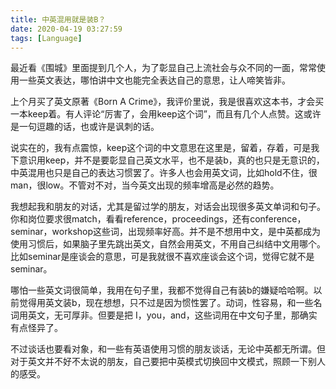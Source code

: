 ```yaml
---
title: 中英混用就是装B？
date: 2020-04-19 03:27:59
tags: [Language]
---
```


最近看《围城》里面提到几个人，为了彰显自己上流社会与众不同的一面，常常使用一些英文表达，哪怕讲中文也能完全表达自己的意思，让人啼笑皆非。

上个月买了英文原著《Born A Crime》，我评价里说，我是很喜欢这本书，才会买一本keep着。有人评论“厉害了，会用keep这个词”，而且有几个人点赞。这或许是一句逗趣的话，也或许是讽刺的话。

说实在的，我有点震惊，keep这个词的中文意思在这里是，留着，存着，可是我下意识用keep，并不是要彰显自己英文水平，也不是装b，真的也只是无意识的，中英混用也只是自己的表达习惯罢了。许多人也会用英文词，比如hold不住，很man，很low。不管对不对，当今英文出现的频率增高是必然的趋势。

我想起我和朋友的对话，尤其是留过学的朋友，对话会出现很多英文单词和句子。你和岗位要求很match，看看reference，proceedings，还有conference，seminar，workshop这些词，出现频率好高。并不是不想用中文，是中英都成为使用习惯后，如果脑子里先跳出英文，自然会用英文，不用自己纠结中文用哪个。比如seminar是座谈会的意思，可是我就很不喜欢座谈会这个词，觉得它就不是seminar。

哪怕一些英文词很简单，我用在句子里，我都不觉得自己有装b的嫌疑哈哈啊。以前觉得用英文装b，现在想想，只不过是因为惯性罢了。动词，性容易，和一些名词用英文，无可厚非。但要是把 I，you，and，这些词用在中文句子里，那确实有点怪异了。

不过谈话也要看对象，和一些有英语使用习惯的朋友谈话，无论中英都无所谓。但对于英文并不好不太说的朋友，自己要把中英模式切换回中文模式，照顾一下别人的感受。